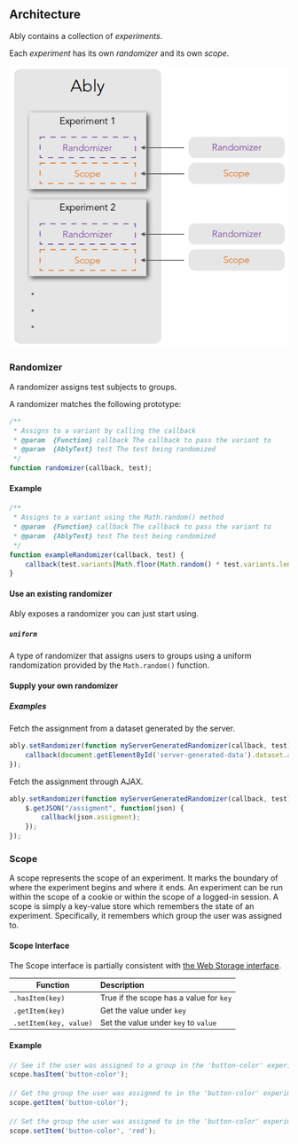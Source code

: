 ## Architecture

Ably contains a collection of *experiments*.

Each *experiment* has its own *randomizer* and its own *scope*.

![Ably experiment architecture](ably-experiment-architecture.png)

### Randomizer ###

A randomizer assigns test subjects to groups.

A randomizer matches the following prototype:

```js
/**
 * Assigns to a variant by calling the callback
 * @param  {Function} callback The callback to pass the variant to
 * @param  {AblyTest} test The test being randomized
 */
function randomizer(callback, test);
```

#### Example

```js
/**
 * Assigns to a variant using the Math.random() method
 * @param  {Function} callback The callback to pass the variant to
 * @param  {AblyTest} test The test being randomized
 */
function exampleRandomizer(callback, test) {
    callback(test.variants[Math.floor(Math.random() * test.variants.length)]);
}
```

#### Use an existing randomizer

Ably exposes a randomizer you can just start using.

##### `uniform`

A type of randomizer that assigns users to groups using a uniform randomization provided by the `Math.random()` function.

#### Supply your own randomizer

##### Examples

Fetch the assignment from a dataset generated by the server.

```js
ably.setRandomizer(function myServerGeneratedRandomizer(callback, test) {
    callback(document.getElementById('server-generated-data').dataset.assignment);
});
```

Fetch the assignment through AJAX.

```js
ably.setRandomizer(function myServerGeneratedRandomizer(callback, test) {
    $.getJSON("/assigment", function(json) {
        callback(json.assigment);
    });
});
```

### Scope ###

A scope represents the scope of an experiment. It marks the boundary of where the experiment begins and where it ends. An experiment can be run within the scope of a cookie or within the scope of a logged-in session. A scope is simply a key-value store which remembers the state of an experiment. Specifically, it remembers which group the user was assigned to.

#### Scope Interface ####

The Scope interface is partially consistent with [the Web Storage interface](http://dev.w3.org/html5/webstorage/#storage-0).

| Function                  | Description                              |
| ------------------------- | :--------------------------------------- |
| `.hasItem(key)`           | True if the scope has a value for `key`  |
| `.getItem(key)`           | Get the value under `key`                |
| `.setItem(key, value)`    | Set the value under `key` to `value`     |

#### Example ####

```js
// See if the user was assigned to a group in the 'button-color' experiment
scope.hasItem('button-color');

// Get the group the user was assigned to in the 'button-color' experiment
scope.getItem('button-color');

// Set the group the user was assigned to in the 'button-color' experiment to 'red'
scope.setItem('button-color', 'red');
```
